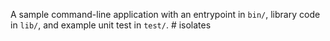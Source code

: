 A sample command-line application with an entrypoint in `bin/`, library code
in `lib/`, and example unit test in `test/`.
#   i s o l a t e s  
 